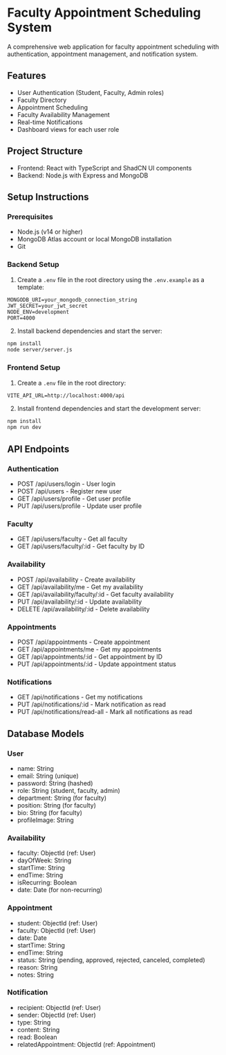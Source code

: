 
# Faculty Appointment Scheduling System

A comprehensive web application for faculty appointment scheduling with authentication, appointment management, and notification system.

## Features

- User Authentication (Student, Faculty, Admin roles)
- Faculty Directory
- Appointment Scheduling
- Faculty Availability Management
- Real-time Notifications
- Dashboard views for each user role

## Project Structure

- Frontend: React with TypeScript and ShadCN UI components
- Backend: Node.js with Express and MongoDB

## Setup Instructions

### Prerequisites

- Node.js (v14 or higher)
- MongoDB Atlas account or local MongoDB installation
- Git

### Backend Setup

1. Create a `.env` file in the root directory using the `.env.example` as a template:
```
MONGODB_URI=your_mongodb_connection_string
JWT_SECRET=your_jwt_secret
NODE_ENV=development
PORT=4000
```

2. Install backend dependencies and start the server:
```bash
npm install
node server/server.js
```

### Frontend Setup

1. Create a `.env` file in the root directory:
```
VITE_API_URL=http://localhost:4000/api
```

2. Install frontend dependencies and start the development server:
```bash
npm install
npm run dev
```

## API Endpoints

### Authentication
- POST /api/users/login - User login
- POST /api/users - Register new user
- GET /api/users/profile - Get user profile
- PUT /api/users/profile - Update user profile

### Faculty
- GET /api/users/faculty - Get all faculty
- GET /api/users/faculty/:id - Get faculty by ID

### Availability
- POST /api/availability - Create availability
- GET /api/availability/me - Get my availability
- GET /api/availability/faculty/:id - Get faculty availability
- PUT /api/availability/:id - Update availability
- DELETE /api/availability/:id - Delete availability

### Appointments
- POST /api/appointments - Create appointment
- GET /api/appointments/me - Get my appointments
- GET /api/appointments/:id - Get appointment by ID
- PUT /api/appointments/:id - Update appointment status

### Notifications
- GET /api/notifications - Get my notifications
- PUT /api/notifications/:id - Mark notification as read
- PUT /api/notifications/read-all - Mark all notifications as read

## Database Models

### User
- name: String
- email: String (unique)
- password: String (hashed)
- role: String (student, faculty, admin)
- department: String (for faculty)
- position: String (for faculty)
- bio: String (for faculty)
- profileImage: String

### Availability
- faculty: ObjectId (ref: User)
- dayOfWeek: String
- startTime: String
- endTime: String
- isRecurring: Boolean
- date: Date (for non-recurring)

### Appointment
- student: ObjectId (ref: User)
- faculty: ObjectId (ref: User)
- date: Date
- startTime: String
- endTime: String
- status: String (pending, approved, rejected, canceled, completed)
- reason: String
- notes: String

### Notification
- recipient: ObjectId (ref: User)
- sender: ObjectId (ref: User)
- type: String
- content: String
- read: Boolean
- relatedAppointment: ObjectId (ref: Appointment)
